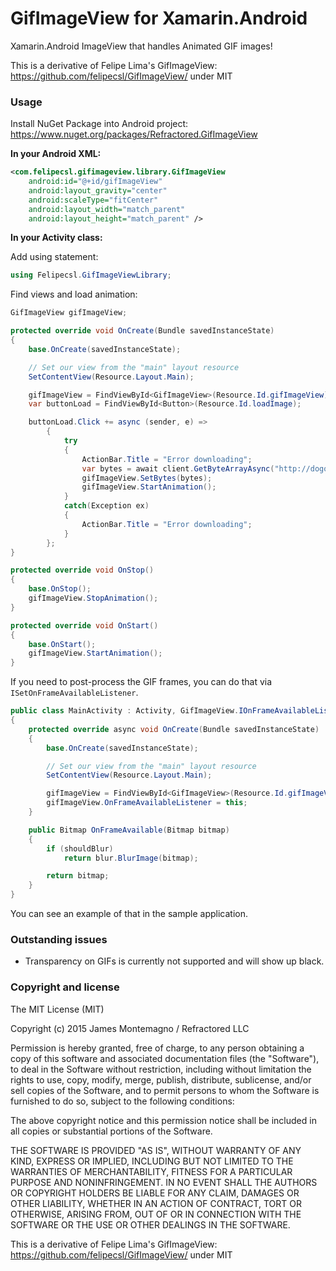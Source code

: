 GifImageView for Xamarin.Android
============

Xamarin.Android ImageView that handles Animated GIF images!

This is a derivative of Felipe Lima's GifImageView: https://github.com/felipecsl/GifImageView/ under MIT

### Usage

Install NuGet Package into Android project: https://www.nuget.org/packages/Refractored.GifImageView

**In your Android XML:**

```xml
<com.felipecsl.gifimageview.library.GifImageView
    android:id="@+id/gifImageView"
    android:layout_gravity="center"
    android:scaleType="fitCenter"
    android:layout_width="match_parent"
    android:layout_height="match_parent" />
```

**In your Activity class:**

Add using statement:
```csharp
using Felipecsl.GifImageViewLibrary;
```
Find views and load animation:

```csharp
GifImageView gifImageView;     

protected override void OnCreate(Bundle savedInstanceState)
{
    base.OnCreate(savedInstanceState);

    // Set our view from the "main" layout resource
    SetContentView(Resource.Layout.Main);

    gifImageView = FindViewById<GifImageView>(Resource.Id.gifImageView);
    var buttonLoad = FindViewById<Button>(Resource.Id.loadImage);

    buttonLoad.Click += async (sender, e) => 
        {
            try
            {
                ActionBar.Title = "Error downloading";
                var bytes = await client.GetByteArrayAsync("http://dogoverflow.com/dRX5G8qK");
                gifImageView.SetBytes(bytes);
                gifImageView.StartAnimation();
            }
            catch(Exception ex)
            {
                ActionBar.Title = "Error downloading";
            }
        };
}

protected override void OnStop()
{
    base.OnStop();
    gifImageView.StopAnimation();
}

protected override void OnStart()
{
    base.OnStart();
    gifImageView.StartAnimation();
}
```

If you need to post-process the GIF frames, you can do that via ``ISetOnFrameAvailableListener``.


```csharp
public class MainActivity : Activity, GifImageView.IOnFrameAvailableListener
{
    protected override async void OnCreate(Bundle savedInstanceState)
    {
        base.OnCreate(savedInstanceState);

        // Set our view from the "main" layout resource
        SetContentView(Resource.Layout.Main);

        gifImageView = FindViewById<GifImageView>(Resource.Id.gifImageView);
        gifImageView.OnFrameAvailableListener = this;
    }   

    public Bitmap OnFrameAvailable(Bitmap bitmap)
    {
        if (shouldBlur)
            return blur.BlurImage(bitmap);

        return bitmap;
    }
}   
```

You can see an example of that in the sample application.

### Outstanding issues

* Transparency on GIFs is currently not supported and will show up black.


### Copyright and license
The MIT License (MIT)

Copyright (c) 2015 James Montemagno / Refractored LLC

Permission is hereby granted, free of charge, to any person obtaining a copy of this software and associated documentation files (the "Software"), to deal in the Software without restriction, including without limitation the rights to use, copy, modify, merge, publish, distribute, sublicense, and/or sell copies of the Software, and to permit persons to whom the Software is furnished to do so, subject to the following conditions:

The above copyright notice and this permission notice shall be included in all copies or substantial portions of the Software.

THE SOFTWARE IS PROVIDED "AS IS", WITHOUT WARRANTY OF ANY KIND, EXPRESS OR IMPLIED, INCLUDING BUT NOT LIMITED TO THE WARRANTIES OF MERCHANTABILITY, FITNESS FOR A PARTICULAR PURPOSE AND NONINFRINGEMENT. IN NO EVENT SHALL THE AUTHORS OR COPYRIGHT HOLDERS BE LIABLE FOR ANY CLAIM, DAMAGES OR OTHER LIABILITY, WHETHER IN AN ACTION OF CONTRACT, TORT OR OTHERWISE, ARISING FROM, OUT OF OR IN CONNECTION WITH THE SOFTWARE OR THE USE OR OTHER DEALINGS IN THE SOFTWARE.


This is a derivative of Felipe Lima's GifImageView: https://github.com/felipecsl/GifImageView/ under MIT